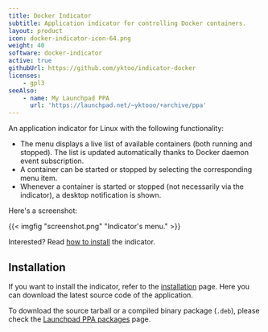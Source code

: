 ```yaml
---
title: Docker Indicator
subtitle: Application indicator for controlling Docker containers.
layout: product
icon: docker-indicator-icon-64.png
weight: 40
software: docker-indicator
active: true
githubUrl: https://github.com/yktoo/indicator-docker
licenses:
    - gpl3
seeAlso:
    - name: My Launchpad PPA
      url: 'https://launchpad.net/~yktooo/+archive/ppa'
---
```


An application indicator for Linux with the following functionality:

* The menu displays a live list of available containers (both running and stopped). The list is updated automatically thanks to Docker daemon event subscription.
* A container can be started or stopped by selecting the corresponding menu item.
* Whenever a container is started or stopped (not necessarily via the indicator), a desktop notification is shown.

Here's a screenshot:

{{< imgfig "screenshot.png" "Indicator's menu." >}}

Interested? Read [how to install](https://github.com/yktoo/indicator-docker/blob/master/INSTALL) the indicator.

## Installation

If you want to install the indicator, refer to the [installation](https://github.com/yktoo/indicator-docker/blob/master/INSTALL) page. Here you can download the latest source code of the application.

To download the source tarball or a compiled binary package (`.deb`), please check the [Launchpad PPA packages](https://launchpad.net/~yktooo/+archive/ppa/+packages) page.
